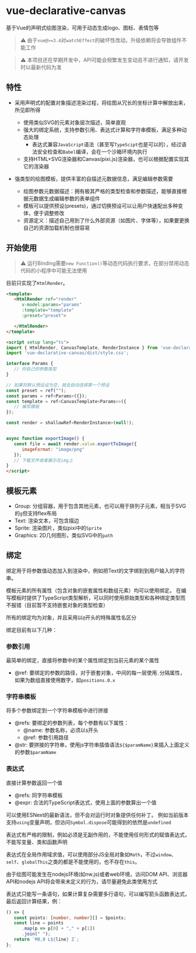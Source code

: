 # vue-declarative-canvas

基于Vue的声明式绘图渲染，可用于动态生成logo、图标、表情包等

> ⚠️ 由于`vue@>=3.4`对`watchEffect`的破坏性改动，升级依赖将会导致组件不能工作

> ⚠️ 本项目还在早期开发中，API可能会频繁发生变动且不进行通知，请开发时以最新代码为准

## 特性

*  采用声明式的配置对象描述渲染过程，将绘图从冗长的坐标计算中解放出来，所见即所得

   * 使用类似SVG的元素对象层次描述，简单直观
   * 强大的绑定系统，支持参数引用、表达式计算和字符串模板，满足多种动态处理
      * 表达式兼容`JavaScript`语法（甚至写`TypeScipt`也是可以的），经过语法安全检查和`Babel`编译，会在一个沙箱环境内执行
   * 支持HTML+SVG渲染器和Canvas(pixi.js)渲染器，也可以根据配置实现其它的渲染器

* 强类型的绘图模板，提供丰富的自描述元数据信息，满足编辑参数需要
   * 绘图参数元数据描述：拥有极其严格的类型检查和参数描述，能够直接根据元数据生成编辑参数的表单组件
   * 模板可以提供预设(presets)，通过切换预设可以让用户快速配出多种变体，便于调整修改
   * 资源定义：描述自己用到了什么外部资源（如图片、字体等），如果要更换自己的资源加载机制也很容易

## 开始使用

> ⚠️ 运行Binding需要`new Function()`等动态代码执行要求，在部分禁用动态代码的小程序中可能无法使用

目前只实现了`HtmlRender`。

```html
<template>
   <HtmlRender ref="render"
      v-model:params="params"
      :template="template" 
      :preset="preset">

   </HtmlRender>
</template>

<script setup lang="ts">
import { HtmlRender, CanvasTemplate, RenderInstance } from 'vue-declarative-canvas';
import 'vue-declarative-canvas/dist/style.css';

interface Params {
   // 你自己的参数类型
}

// 如果将默认预设设为空，就会自动选择第一个预设
const preset = ref("");
const params = ref<Params>({});
const template = ref<CanvasTemplate<Params>>({
   // 编写模板
});

const render = shallowRef<RenderInstance>(null!);


async function exportImage() {
   const file = await render.value.exportToImage({
      imageFormat: "image/png"
   });
   // 下载文件或者展示在img上
}
</script>

```

## 模板元素

* Group: 分组容器，用于包含其他元素，也可以用于排列子元素，相当于SVG的`g`但支持flex布局
* Text: 渲染文本，可包含描边
* Sprite: 渲染图片，类似pixi中的`Sprite`
* Graphics: 2D几何图形，类似SVG中的`path`

## 绑定

绑定用于将参数值动态加入到渲染中，例如把Text的文字绑到到用户输入的字符串。

模板元素的所有属性（包含对象的嵌套属性和数组元素）均可以使用绑定。
在编写模板时提供了TypeScript类型解析，可以同时使用原始类型和各种绑定类型而不报错（目前暂不支持嵌套对象的类型检查）

所有的绑定均为对象，并且采用以`@`开头的特殊属性名区分

绑定目前有以下几种：

### 参数引用

最简单的绑定，直接将参数中的某个属性绑定到当前元素的某个属性
* @ref: 要绑定的参数的路径，对于嵌套对象，中间的每一层使用`.`分隔属性，如果为数组直接使用数字，如`positions.0.x`

### 字符串模板

将多个参数绑定到一个字符串模板中进行拼接
* @refs: 要绑定的参数列表，每个参数有以下属性：
   * @name: 参数名称，必须以`$`开头
   * @ref: 参数引用路径
* @str: 要拼接的字符串，使用js字符串插值语法`${$paramName}`来插入上面定义的参数`$paramName`

### 表达式
直接计算参数返回一个值

* @refs: 同字符串模板
* @expr: 合法的TypeScript表达式，使用上面的参数算出一个值

可以使用ESNext的最新语法，但不会对运行时对象提供任何补丁。
例如当前版本支持`using`变量声明，但访问`Symbol.dispose`可能得到的依然是`undefined`

表达式有严格的限制，例如必须是无副作用的，不能使用任何形式的赋值表达式，不能写变量、类和函数声明

表达式在全局作用域求值，可以使用部分JS全局对象如`Math`，不过`window`、`self`、`globalThis`之类的都是不能使用的，也不存在`this`。

由于绘图可能发生在nodejs环境(如nw.js)或者web环境，访问DOM API、浏览器API和nodejs API将会带来未定义的行为，请尽量避免此类使用方式

表达式只能写一条语句，如果计算复杂需要多行语句，可以编写箭头函数表达式，最后返回计算结果，例：

```typescript
() => {
   const points: [number, number][] = $points;
   const line = points
      .map(p => p[0] + "," + p[1])
      .join(" ");
   return `M0,0 L${line} Z`;
};
```
